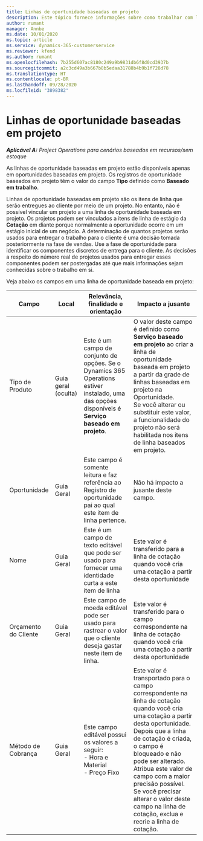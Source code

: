 ```yaml
---
title: Linhas de oportunidade baseadas em projeto
description: Este tópico fornece informações sobre como trabalhar com linhas de oportunidade baseadas em projeto.
author: rumant
manager: Annbe
ms.date: 10/01/2020
ms.topic: article
ms.service: dynamics-365-customerservice
ms.reviewer: kfend
ms.author: rumant
ms.openlocfilehash: 7b255d607ac8180c249a9b9831db6f8d0cd3937b
ms.sourcegitcommit: a2c3cd49a3b667b8b5edaa31788b4b9b1f728d78
ms.translationtype: HT
ms.contentlocale: pt-BR
ms.lasthandoff: 09/28/2020
ms.locfileid: "3898382"
---
```

# <a name="project-based-opportunity-lines"></a>Linhas de oportunidade baseadas em projeto

_**Aplicável A:** Project Operations para cenários baseados em recursos/sem estoque_


As linhas de oportunidade baseadas em projeto estão disponíveis apenas em oportunidades baseadas em projeto. Os registros de oportunidade baseados em projeto têm o valor do campo **Tipo** definido como **Baseado em trabalho**.

Linhas de oportunidade baseadas em projeto são os itens de linha que serão entregues ao cliente por meio de um projeto. No entanto, não é possível vincular um projeto a uma linha de oportunidade baseada em projeto. Os projetos podem ser vinculados a itens de linha de estágio da **Cotação** em diante porque normalmente a oportunidade ocorre em um estágio inicial de um negócio. A determinação de quantos projetos serão usados para entregar o trabalho para o cliente é uma decisão tomada posteriormente na fase de vendas. Use a fase de oportunidade para identificar os componentes discretos de entrega para o cliente. As decisões a respeito do número real de projetos usados para entregar esses componentes podem ser postergadas até que mais informações sejam conhecidas sobre o trabalho em si.

Veja abaixo os campos em uma linha de oportunidade baseada em projeto:

| **Campo** | **Local** | **Relevância, finalidade e orientação** | **Impacto a jusante** |
| --- | --- | --- | --- |
| Tipo de Produto | Guia geral (oculta) | Este é um campo de conjunto de opções. Se o Dynamics 365 Operations estiver instalado, uma das opções disponíveis é **Serviço baseado em projeto**.  | O valor deste campo é definido como **Serviço baseado em projeto** ao criar a linha de oportunidade baseada em projeto a partir da grade de linhas baseadas em projeto na Oportunidade. <br> Se você alterar ou substituir este valor, a funcionalidade do projeto não será habilitada nos itens de linha baseados em projeto. |
| Oportunidade | Guia Geral | Este campo é somente leitura e faz referência ao Registro de oportunidade pai ao qual este item de linha pertence. | Não há impacto a jusante deste campo. |
| Nome | Guia Geral | Este é um campo de texto editável que pode ser usado para fornecer uma identidade curta a este item de linha | Este valor é transferido para a linha de cotação quando você cria uma cotação a partir desta oportunidade |
| Orçamento do Cliente | Guia Geral | Este campo de moeda editável pode ser usado para rastrear o valor que o cliente deseja gastar neste item de linha. | Este valor é transferido para o campo correspondente na linha de cotação quando você cria uma cotação a partir desta oportunidade |
| Método de Cobrança | Guia Geral | Este campo editável possui os valores a seguir:</br>- Hora e Material</br>- Preço Fixo | Este valor é transportado para o campo correspondente na linha de cotação quando você cria uma cotação a partir desta oportunidade. Depois que a linha de cotação é criada, o campo é bloqueado e não pode ser alterado. Atribua este valor de campo com a maior precisão possível. Se você precisar alterar o valor deste campo na linha de cotação, exclua e recrie a linha de cotação. |

